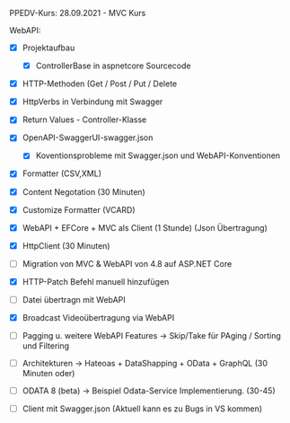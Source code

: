 ﻿PPEDV-Kurs: 28.09.2021 - MVC Kurs 


WebAPI:

- [x] Projektaufbau 
  - [x] ControllerBase in aspnetcore Sourcecode
- [x] HTTP-Methoden (Get / Post / Put / Delete
- [x] HttpVerbs in Verbindung mit Swagger
- [x] Return Values - Controller-Klasse
- [x] OpenAPI-SwaggerUI-swagger.json
  - [x] Koventionsprobleme mit Swagger.json und WebAPI-Konventionen
- [x] Formatter (CSV,XML)
- [x] Content Negotation (30 Minuten)
- [x] Customize Formatter (VCARD)
- [x] WebAPI + EFCore + MVC als Client (1 Stunde) (Json Übertragung) 
- [x] HttpClient (30 Minuten)
- [ ] Migration von MVC & WebAPI von 4.8 auf ASP.NET Core

- [x] HTTP-Patch Befehl manuell hinzufügen
- [ ] Datei übertragn mit WebAPI
- [x] Broadcast Videoübertragung via WebAPI
- [ ] Pagging u. weitere WebAPI Features -> Skip/Take für PAging / Sorting und Filtering
- [ ] Architekturen -> Hateoas + DataShapping + OData + GraphQL (30 Minuten oder) 
- [ ] ODATA 8 (beta) -> Beispiel Odata-Service Implementierung.  (30-45)
- [ ] Client mit Swagger.json (Aktuell kann es zu Bugs in VS kommen)






  
